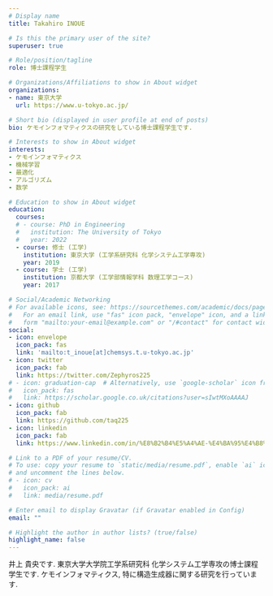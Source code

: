 ```yaml
---
# Display name
title: Takahiro INOUE

# Is this the primary user of the site?
superuser: true

# Role/position/tagline
role: 博士課程学生

# Organizations/Affiliations to show in About widget
organizations:
- name: 東京大学
  url: https://www.u-tokyo.ac.jp/

# Short bio (displayed in user profile at end of posts)
bio: ケモインフォマティクスの研究をしている博士課程学生です.

# Interests to show in About widget
interests:
- ケモインフォマティクス
- 機械学習
- 最適化
- アルゴリズム
- 数学

# Education to show in About widget
education:
  courses:
  # - course: PhD in Engineering
  #   institution: The University of Tokyo
  #   year: 2022
  - course: 修士 (工学)
    institution: 東京大学 (工学系研究科 化学システム工学専攻)
    year: 2019
  - course: 学士 (工学)
    institution: 京都大学 (工学部情報学科 数理工学コース)
    year: 2017

# Social/Academic Networking
# For available icons, see: https://sourcethemes.com/academic/docs/page-builder/#icons
#   For an email link, use "fas" icon pack, "envelope" icon, and a link in the
#   form "mailto:your-email@example.com" or "/#contact" for contact widget.
social:
- icon: envelope
  icon_pack: fas
  link: 'mailto:t_inoue[at]chemsys.t.u-tokyo.ac.jp'
- icon: twitter
  icon_pack: fab
  link: https://twitter.com/Zephyros225
# - icon: graduation-cap  # Alternatively, use `google-scholar` icon from `ai` icon pack
#   icon_pack: fas
#   link: https://scholar.google.co.uk/citations?user=sIwtMXoAAAAJ
- icon: github
  icon_pack: fab
  link: https://github.com/taq225
- icon: linkedin
  icon_pack: fab
  link: https://www.linkedin.com/in/%E8%B2%B4%E5%A4%AE-%E4%BA%95%E4%B8%8A-1a0474147/

# Link to a PDF of your resume/CV.
# To use: copy your resume to `static/media/resume.pdf`, enable `ai` icons in `params.toml`, 
# and uncomment the lines below.
# - icon: cv
#   icon_pack: ai
#   link: media/resume.pdf

# Enter email to display Gravatar (if Gravatar enabled in Config)
email: ""

# Highlight the author in author lists? (true/false)
highlight_name: false
---
```


井上 貴央です.
東京大学大学院工学系研究科 化学システム工学専攻の博士課程学生です.
ケモインフォマティクス, 特に構造生成器に関する研究を行っています.
